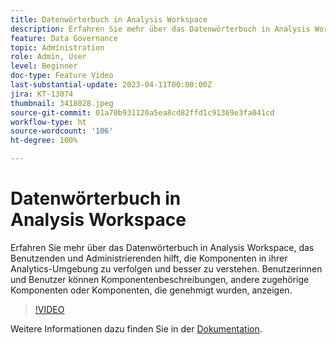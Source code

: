 ```yaml
---
title: Datenwörterbuch in Analysis Workspace
description: Erfahren Sie mehr über das Datenwörterbuch in Analysis Workspace, das Benutzenden und Administrierenden hilft, die Komponenten in ihrer Analytics-Umgebung zu verfolgen und besser zu verstehen. Benutzerinnen und Benutzer können Komponentenbeschreibungen, andere zugehörige Komponenten oder Komponenten, die genehmigt wurden, anzeigen.
feature: Data Governance
topic: Administration
role: Admin, User
level: Beginner
doc-type: Feature Video
last-substantial-update: 2023-04-11T00:00:00Z
jira: KT-13074
thumbnail: 3418028.jpeg
source-git-commit: 01a70b931120a5ea8cd82ffd1c91369e3fa041cd
workflow-type: ht
source-wordcount: '106'
ht-degree: 100%

---
```



# Datenwörterbuch in Analysis Workspace

Erfahren Sie mehr über das Datenwörterbuch in Analysis Workspace, das Benutzenden und Administrierenden hilft, die Komponenten in ihrer Analytics-Umgebung zu verfolgen und besser zu verstehen. Benutzerinnen und Benutzer können Komponentenbeschreibungen, andere zugehörige Komponenten oder Komponenten, die genehmigt wurden, anzeigen.

>[!VIDEO](https://video.tv.adobe.com/v/3418028/?quality=12&learn=on)

Weitere Informationen dazu finden Sie in der [Dokumentation](https://experienceleague.adobe.com/docs/analytics/analyze/analysis-workspace/components/data-dictionary/data-dictionary-overview.html?lang=de).
